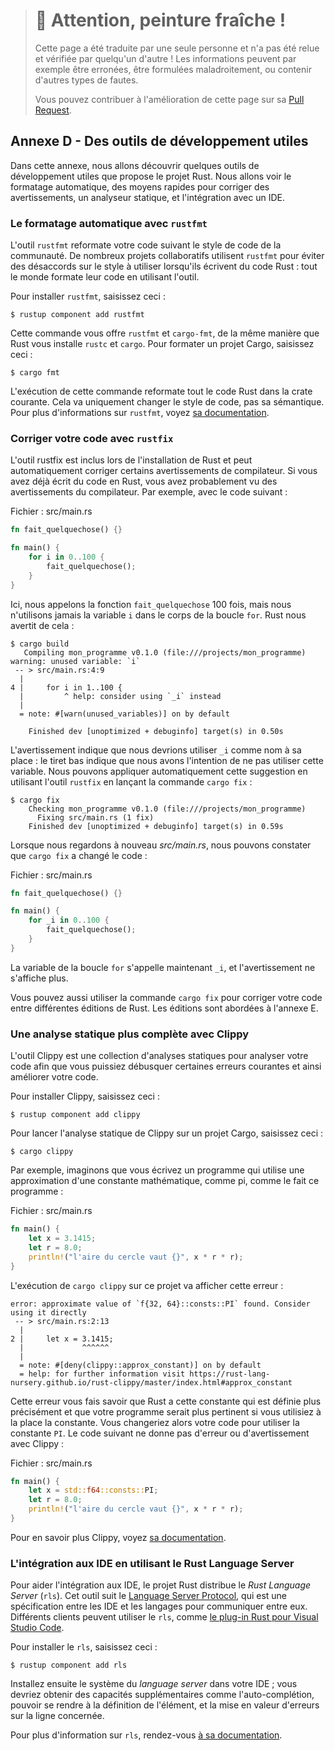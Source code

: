 > # 🚧 Attention, peinture fraîche !
>
> Cette page a été traduite par une seule personne et n'a pas été relue et
> vérifiée par quelqu'un d'autre ! Les informations peuvent par exemple être
> erronées, être formulées maladroitement, ou contenir d'autres types de fautes.
>
> Vous pouvez contribuer à l'amélioration de cette page sur sa
> [Pull Request](https://github.com/Jimskapt/rust-book-fr/pull/225).

<!--
## Appendix D - Useful Development Tools
-->

## Annexe D - Des outils de développement utiles

<!--
In this appendix, we talk about some useful development tools that the Rust
project provides. We’ll look at automatic formatting, quick ways to apply
warning fixes, a linter, and integrating with IDEs.
-->

Dans cette annexe, nous allons découvrir quelques outils de développement utiles
que propose le projet Rust. Nous allons voir le formatage automatique, des
moyens rapides pour corriger des avertissements, un analyseur statique, et
l'intégration avec un IDE.

<!--
### Automatic Formatting with `rustfmt`
-->

### Le formatage automatique avec `rustfmt`

<!--
The `rustfmt` tool reformats your code according to the community code style.
Many collaborative projects use `rustfmt` to prevent arguments about which
style to use when writing Rust: everyone formats their code using the tool.
-->

L'outil `rustfmt` reformate votre code suivant le style de code de la
communauté. De nombreux projets collaboratifs utilisent `rustfmt` pour éviter
des désaccords sur le style à utiliser lorsqu'ils écrivent du code Rust : tout le
monde formate leur code en utilisant l'outil.

<!--
To install `rustfmt`, enter the following:
-->

Pour installer `rustfmt`, saisissez ceci :

```text
$ rustup component add rustfmt
```

<!--
This command gives you `rustfmt` and `cargo-fmt`, similar to how Rust gives you
both `rustc` and `cargo`. To format any Cargo project, enter the following:
-->

Cette commande vous offre `rustfmt` et `cargo-fmt`, de la même manière que Rust
vous installe `rustc` et `cargo`. Pour formater un projet Cargo, saisissez
ceci :

```text
$ cargo fmt
```

<!--
Running this command reformats all the Rust code in the current crate. This
should only change the code style, not the code semantics. For more information
on `rustfmt`, see [its documentation][rustfmt].
-->

L'exécution de cette commande reformate tout le code Rust dans la crate
courante. Cela va uniquement changer le style de code, pas sa sémantique. Pour
plus d'informations sur `rustfmt`, voyez [sa documentation][rustfmt].

[rustfmt]: https://github.com/rust-lang/rustfmt

<!--
### Fix Your Code with `rustfix`
-->

### Corriger votre code avec `rustfix`

<!--
The rustfix tool is included with Rust installations and can automatically fix
some compiler warnings. If you’ve written code in Rust, you’ve probably seen
compiler warnings. For example, consider this code:
-->

L'outil rustfix est inclus lors de l'installation de Rust et peut
automatiquement corriger certains avertissements de compilateur. Si vous avez
déjà écrit du code en Rust, vous avez probablement vu des avertissements du
compilateur. Par exemple, avec le code suivant :

<!--
<span class="filename">Filename: src/main.rs</span>
-->

<span class="filename">Fichier : src/main.rs</span>

<!--
```rust
fn do_something() {}

fn main() {
    for i in 0..100 {
        do_something();
    }
}
```
-->

```rust
fn fait_quelquechose() {}

fn main() {
    for i in 0..100 {
        fait_quelquechose();
    }
}
```

<!--
Here, we’re calling the `do_something` function 100 times, but we never use the
variable `i` in the body of the `for` loop. Rust warns us about that:
-->

Ici, nous appelons la fonction `fait_quelquechose` 100 fois, mais nous
n'utilisons jamais la variable `i` dans le corps de la boucle `for`. Rust nous
avertit de cela :

<!--
```text
$ cargo build
   Compiling myprogram v0.1.0 (file:///projects/myprogram)
warning: unused variable: `i`
 -- > src/main.rs:4:9
  |
4 |     for i in 1..100 {
  |         ^ help: consider using `_i` instead
  |
  = note: #[warn(unused_variables)] on by default

    Finished dev [unoptimized + debuginfo] target(s) in 0.50s
```
-->

```text
$ cargo build
   Compiling mon_programme v0.1.0 (file:///projects/mon_programme)
warning: unused variable: `i`
 -- > src/main.rs:4:9
  |
4 |     for i in 1..100 {
  |         ^ help: consider using `_i` instead
  |
  = note: #[warn(unused_variables)] on by default

    Finished dev [unoptimized + debuginfo] target(s) in 0.50s
```

<!--
The warning suggests that we use `_i` as a name instead: the underscore
indicates that we intend for this variable to be unused. We can automatically
apply that suggestion using the `rustfix` tool by running the command `cargo
fix`:
-->

L'avertissement indique que nous devrions utiliser `_i` comme nom à sa place :
le tiret bas indique que nous avons l'intention de ne pas utiliser cette
variable. Nous pouvons appliquer automatiquement cette suggestion en utilisant
l'outil `rustfix` en lançant la commande `cargo fix` :

<!--
```text
$ cargo fix
    Checking myprogram v0.1.0 (file:///projects/myprogram)
      Fixing src/main.rs (1 fix)
    Finished dev [unoptimized + debuginfo] target(s) in 0.59s
```
-->

```text
$ cargo fix
    Checking mon_programme v0.1.0 (file:///projects/mon_programme)
      Fixing src/main.rs (1 fix)
    Finished dev [unoptimized + debuginfo] target(s) in 0.59s
```

<!--
When we look at *src/main.rs* again, we’ll see that `cargo fix` has changed the
code:
-->

Lorsque nous regardons à nouveau *src/main.rs*, nous pouvons constater que
`cargo fix` a changé le code :

<!--
<span class="filename">Filename: src/main.rs</span>
-->

<span class="filename">Fichier : src/main.rs</span>

<!--
```rust
fn do_something() {}

fn main() {
    for _i in 0..100 {
        do_something();
    }
}
```
-->

```rust
fn fait_quelquechose() {}

fn main() {
    for _i in 0..100 {
        fait_quelquechose();
    }
}
```

<!--
The `for` loop variable is now named `_i`, and the warning no longer appears.
-->

La variable de la boucle `for` s'appelle maintenant `_i`, et l'avertissement ne
s'affiche plus.

<!--
You can also use the `cargo fix` command to transition your code between
different Rust editions. Editions are covered in Appendix E.
-->

Vous pouvez aussi utiliser la commande `cargo fix` pour corriger votre code
entre différentes éditions de Rust. Les éditions sont abordées à l'annexe E.

<!--
### More Lints with Clippy
-->

### Une analyse statique plus complète avec Clippy

<!--
The Clippy tool is a collection of lints to analyze your code so you can catch
common mistakes and improve your Rust code.
-->

L'outil Clippy est une collection d'analyses statiques pour analyser votre code
afin que vous puissiez débusquer certaines erreurs courantes et ainsi améliorer
votre code.

<!--
To install Clippy, enter the following:
-->

Pour installer Clippy, saisissez ceci :

```text
$ rustup component add clippy
```

<!--
To run Clippy’s lints on any Cargo project, enter the following:
-->

Pour lancer l'analyse statique de Clippy sur un projet Cargo, saisissez ceci :

```text
$ cargo clippy
```

<!--
For example, say you write a program that uses an approximation of a
mathematical constant, such as pi, as this program does:
-->

Par exemple, imaginons que vous écrivez un programme qui utilise une
approximation d'une constante mathématique, comme pi, comme le fait ce
programme :

<!--
<span class="filename">Filename: src/main.rs</span>
-->

<span class="filename">Fichier : src/main.rs</span>

<!--
```rust
fn main() {
    let x = 3.1415;
    let r = 8.0;
    println!("the area of the circle is {}", x * r * r);
}
```
-->

```rust
fn main() {
    let x = 3.1415;
    let r = 8.0;
    println!("l'aire du cercle vaut {}", x * r * r);
}
```

<!--
Running `cargo clippy` on this project results in this error:
-->

L'exécution de `cargo clippy` sur ce projet va afficher cette erreur :

```text
error: approximate value of `f{32, 64}::consts::PI` found. Consider using it directly
 -- > src/main.rs:2:13
  |
2 |     let x = 3.1415;
  |             ^^^^^^
  |
  = note: #[deny(clippy::approx_constant)] on by default
  = help: for further information visit https://rust-lang-nursery.github.io/rust-clippy/master/index.html#approx_constant
```

<!--
This error lets you know that Rust has this constant defined more precisely and
that your program would be more correct if you used the constant instead. You
would then change your code to use the `PI` constant. The following code
doesn’t result in any errors or warnings from Clippy:
-->

Cette erreur vous fais savoir que Rust a cette constante qui est définie plus
précisément et que votre programme serait plus pertinent si vous utilisiez à la
place la constante. Vous changeriez alors votre code pour utiliser la constante
`PI`. Le code suivant ne donne pas d'erreur ou d'avertissement avec Clippy :

<!--
<span class="filename">Filename: src/main.rs</span>
-->

<span class="filename">Fichier : src/main.rs</span>

<!--
```rust
fn main() {
    let x = std::f64::consts::PI;
    let r = 8.0;
    println!("the area of the circle is {}", x * r * r);
}
```
-->

```rust
fn main() {
    let x = std::f64::consts::PI;
    let r = 8.0;
    println!("l'aire du cercle vaut {}", x * r * r);
}
```

<!--
For more information on Clippy, see [its documentation][clippy].
-->

Pour en savoir plus Clippy, voyez [sa documentation][clippy].

[clippy]: https://github.com/rust-lang/rust-clippy

<!--
### IDE Integration Using the Rust Language Server
-->

### L'intégration aux IDE en utilisant le Rust Language Server

<!--
To help IDE integration, the Rust project distributes the *Rust Language
Server* (`rls`). This tool speaks the [Language Server
Protocol][lsp], which is a specification for IDEs and programming
languages to communicate with each other. Different clients can use the `rls`,
such as [the Rust plug-in for Visual Studio Code][vscode].
-->

Pour aider l'intégration aux IDE, le projet Rust distribue le
*Rust Language Server* (`rls`). Cet outil suit le
[Language Server Protocol][lsp], qui est une spécification entre les IDE et les
langages pour communiquer entre eux. Différents clients peuvent utiliser le
`rls`, comme [le plug-in Rust pour Visual Studio Code][vscode].

[lsp]: http://langserver.org/
[vscode]: https://marketplace.visualstudio.com/items?itemName=rust-lang.rust

<!--
To install the `rls`, enter the following:
-->

Pour installer le `rls`, saisissez ceci :

```text
$ rustup component add rls
```

<!--
Then install the language server support in your particular IDE; you’ll gain
abilities such as autocompletion, jump to definition, and inline errors.
-->

Installez ensuite le système du *language server* dans votre IDE ; vous devriez
obtenir des capacités supplémentaires comme l'auto-complétion, pouvoir se rendre
à la définition de l'élément, et la mise en valeur d'erreurs sur la ligne
concernée.

<!--
For more information on the `rls`, see [its documentation][rls].
-->

Pour plus d'information sur `rls`, rendez-vous [à sa documentation][rls].

[rls]: https://github.com/rust-lang/rls
